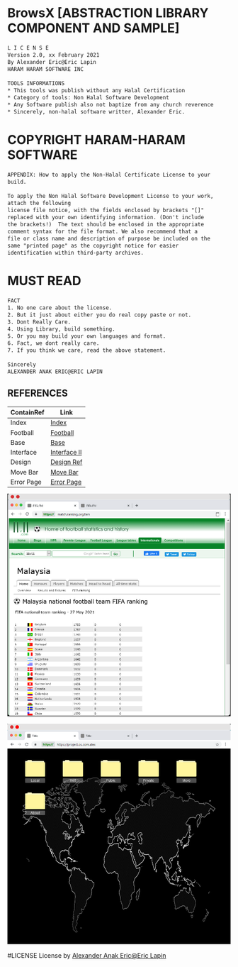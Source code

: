 # BrowsX [ABSTRACTION LIBRARY COMPONENT AND SAMPLE]

    L I C E N S E
    Version 2.0, xx February 2021
    By Alexander Eric@Eric Lapin
    HARAM HARAM SOFTWARE INC
			   
    TOOLS INFORMATIONS
    * This tools was publish without any Halal Certification 
    * Category of tools: Non Halal Software Development
    * Any Software publish also not baptize from any church reverence
    * Sincerely, non-halal software writter, Alexander Eric.
			  
    

    

# COPYRIGHT HARAM-HARAM SOFTWARE

    APPENDIX: How to apply the Non-Halal Certificate License to your build.
   
    To apply the Non Halal Software Development License to your work, attach the following
    license file notice, with the fields enclosed by brackets "[]"
    replaced with your own identifying information. (Don't include
    the brackets!)  The text should be enclosed in the appropriate
    comment syntax for the file format. We also recommend that a
    file or class name and description of purpose be included on the
    same "printed page" as the copyright notice for easier
    identification within third-party archives.
    
# MUST READ     
    FACT
   	1. No one care about the license.
   	2. But it just about either you do real copy paste or not.
   	3. Dont Really Care.
   	4. Using Library, build something.
   	5. Or you may build your own languages and format.
   	6. Fact, we dont really care.
   	7. If you think we care, read the above statement.

	Sincerely
   	ALEXANDER ANAK ERIC@ERIC LAPIN
	
## REFERENCES   	
ContainRef | Link
--------|---------------------------------------------------------
Index | [Index](https://my-mg.github.io/BrowsX/)
Football | [Football](https://my-mg.github.io/BrowsX/football.htm)
Base | [Base](https://my-mg.github.io/BrowsX/maximize.htm)
Interface | [Interface II](https://my-mg.github.io/BrowsX/inbrow.htm)
Design | [Design Ref](https://my-mg.github.io/BrowsX/dsg.html)
Move Bar | [Move Bar](https://my-mg.github.io/BrowsX/movebar.htm)
Error Page | [Error Page](https://my-mg.github.io/BrowsX/LoadGame.htm)

![Source output](media/output.png)

![Source output](media/output2.png)

#LICENSE
License by [Alexander Anak Eric@Eric Lapin](https://www.facebook.com/alexandereric.on.fb/)

   	
